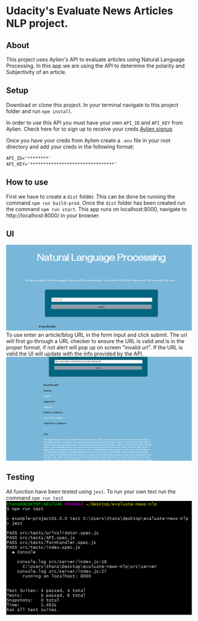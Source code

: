 # Udacity's Evaluate News Articles NLP project.

## About
This project uses Aylien's API to evaluate articles using Natural Language Processing. In this app we are using the API to determine the polarity and Subjectivity of an article.

## Setup
Download or clone this project. In your terminal navigate to this project folder and run `npm install`.

In order to use this API you must have your own `API_ID` and `API_KEY` from Aylien. Check here for to sign up to receive your creds [Aylien signup](https://developer.aylien.com/signup)

Once you have your creds from Aylien create a `.env` file in your root directory and add your creds in the following format:
```
API_ID='********'
API_KEY='********************************'
```

## How to use
First we have to create a `dist` folder. This can be done be running the command `npm run build-prod`. Once the `dist` folder has been created run the command `npm run start`. This app runs on localhost:8000, navigate to http://localhost:8000/ in your browser.

## UI
!['UI'](/pics/ui.png)
To use enter an article/blog URL in the form input and click submit. The url will first go through a URL checker to ensure the URL is valid and is in the proper format, if not alert will pop up on screen "invalid url". If the URL is valid the UI will update with the info provided by the API.
!['UI API response'](/pics/ui_response.png)

## Testing
All function have been tested using `jest`.
To run your own text run the command `npm run test`
!['Jest Test'](/pics/test.png)
